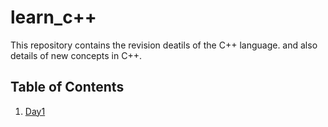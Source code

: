 # learn_c++

This repository contains the revision deatils of the C++ language. and also details of new concepts in C++.

## Table of Contents
 1. [Day1](https://github.com/Prajwalgn-07/learn_C_plus_plus/tree/day1)